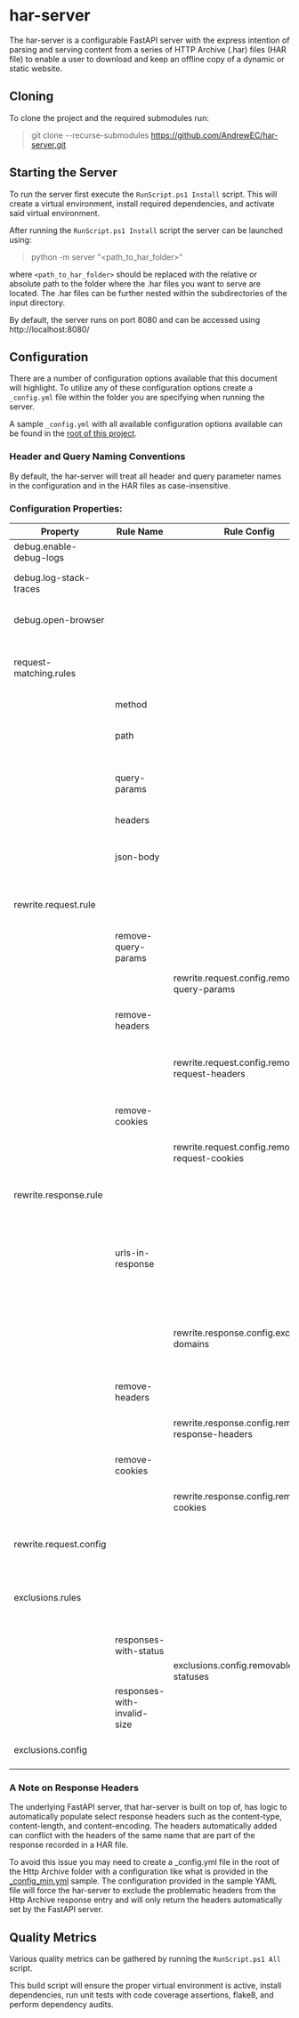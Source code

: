 # har-server
The har-server is a configurable FastAPI server with the express intention of parsing and serving content
from a series of HTTP Archive (.har) files (HAR file) to enable a user to download and keep an offline copy of
a dynamic or static website.

## Cloning
To clone the project and the required submodules run:
> git clone --recurse-submodules https://github.com/AndrewEC/har-server.git

## Starting the Server
To run the server first execute the `RunScript.ps1 Install` script. This will create a virtual environment, install
required dependencies, and activate said virtual environment.

After running the `RunScript.ps1 Install` script the server can be launched using:
> python -m server "<path_to_har_folder>"

where `<path_to_har_folder>` should be replaced with the relative or absolute path to the folder where the .har files
you want to serve are located. The .har files can be further nested within the subdirectories of the input
directory.

By default, the server runs on port 8080 and can be accessed using http://localhost:8080/

## Configuration
There are a number of configuration options available that this document will highlight. To
utilize any of these configuration options create a `_config.yml` file within the folder you are specifying
when running the server.

A sample `_config.yml` with all available configuration options available can be found in the [root
of this project](./_config.yml).

### Header and Query Naming Conventions
By default, the har-server will treat all header and query parameter names in the configuration and in the
HAR files as case-insensitive.

### Configuration Properties:

| Property                | Rule Name                   | Rule Config                                        | Description                                                                                                                                                                                                                |
|-------------------------|-----------------------------|----------------------------------------------------|----------------------------------------------------------------------------------------------------------------------------------------------------------------------------------------------------------------------------|
| debug.enable-debug-logs |                             |                                                    | Enable more granular logging statements.                                                                                                                                                                                   |
| debug.log-stack-traces  |                             |                                                    | Log the full stack trace whenever an exception is thrown while the server is running.                                                                                                                                      |
| debug.open-browser      |                             |                                                    | The URL to launch in your default browser once the server has started.                                                                                                                                                     |
| request-matching.rules  |                             |                                                    | The sequentially executed set of predicate functions to determine if an incoming HTTP request matches a previously recorded request pulled from a har file.                                                                |
|                         | method                      |                                                    | Match requests by HTTP method.                                                                                                                                                                                             |
|                         | path                        |                                                    | Match requets by path segments. (This will exclude the host/port and will fully decode the request path.)                                                                                                                  |
|                         | query-params                |                                                    | Match requests by their query parameters. (This will fully decode all query parameters before matching.)                                                                                                                   |
|                         | headers                     |                                                    | Match requests by their request headers.                                                                                                                                                                                   |
|                         | json-body                   |                                                    | Match requests by their JSON body. This will only match requests with an application/json mime type.                                                                                                                       |
| rewrite.request.rule    |                             |                                                    | The sequentially executed set of functions to modify an incoming request or a previously recorded request pulled from a har file.                                                                                          |
|                         | remove-query-params         |                                                    | Removes query params by name from the incoming and recorded request.                                                                                                                                                       |
|                         |                             | rewrite.request.config.removable-query-params      | The list of query param names (case-insensitive) to be removed from each recorded request.                                                                                                                                 |
|                         | remove-headers              |                                                    | Removes headers by name from the incoming and recorded request.                                                                                                                                                            |
|                         |                             | rewrite.request.config.removable-request-headers   | A list of header names (case-insensitive) to be removed from all incoming and recorded requests before attempting to match them.                                                                                           |
|                         | remove-cookies              |                                                    | Removes cookies by name from the incoming and recorded request.                                                                                                                                                            |
|                         |                             | rewrite.request.config.removable-request-cookies   | The list of cookie names (case-insensitive) to be removed from each request.                                                                                                                                               |
| rewrite.response.rule   |                             |                                                    | The sequentially executed set of rules to modify a response from a har file before returning it to the calling Http client.                                                                                                |
|                         | urls-in-response            |                                                    | Rewrites the host and protocol of all `http://` and `https://` URLs in any matched response to `http://localhost:${server.port}` where `${server.port}` will be replaced with the port the server is currently running on. |
|                         |                             | rewrite.response.config.excluded-domains           | A list of protocol + host combinations that should be skipped by the `urls-in-response` rewrite rule. Ex: `http://www.w3.org`. This also supports blank protocols such as `//www.w3.org`.                                  |
|                         | remove-headers              |                                                    | Removes response headers by the header name.                                                                                                                                                                               |
|                         |                             | rewrite.response.config.removable-response-headers | A list of header names (case-insensitive) to be removed from all matched responses before returning said response.                                                                                                         |
|                         | remove-cookies              |                                                    | Removes response cookies by the cookie name.                                                                                                                                                                               |
|                         |                             | rewrite.response.config.removable-cookies          | A list of cookie names (case-insensitive) to be removed from all matched responses before returning said response.                                                                                                         |
| rewrite.request.config  |                             |                                                    | Configuration values to control the behaviour of the request and response rewrite rules.                                                                                                                                   |
| exclusions.rules        |                             |                                                    | A sequentially executed set of rules that will filter out entries from each har file. Entries that are excluded will never be can never be matched or returned by the running har-server.                                  |
|                         | responses-with-status       |                                                    | Filter out any responses that have a matching HTTP status.                                                                                                                                                                 |
|                         |                             | exclusions.config.removable-statuses               | The list of "bad" HTTP status codes to be excluded.                                                                                                                                                                        |
|                         | responses-with-invalid-size |                                                    | Filter out responses that are empty but don't have a 204 response status.                                                                                                                                                  |
| exclusions.config       |                             |                                                    | Configuration values to control the behaviour of the exclusion rules.                                                                                                                                                      |


### A Note on Response Headers
The underlying FastAPI server, that har-server is built on top of, has logic to automatically populate select
response headers such as the content-type, content-length, and content-encoding. The headers automatically added
can conflict with the headers of the same name that are part of the response recorded in a HAR file.

To avoid this issue you may need to create a _config.yml file in the root of the Http Archive folder with a
configuration like what is provided in the [_config_min.yml](./_config_min.yml) sample. The configuration
provided in the sample YAML file will force the har-server to exclude the problematic headers from the Http Archive
response entry and will only return the headers automatically set by the FastAPI server.


## Quality Metrics

Various quality metrics can be gathered by running the `RunScript.ps1 All` script. 

This build script will ensure the proper virtual environment is active, install dependencies, run unit tests
with code coverage assertions, flake8, and perform dependency audits.
